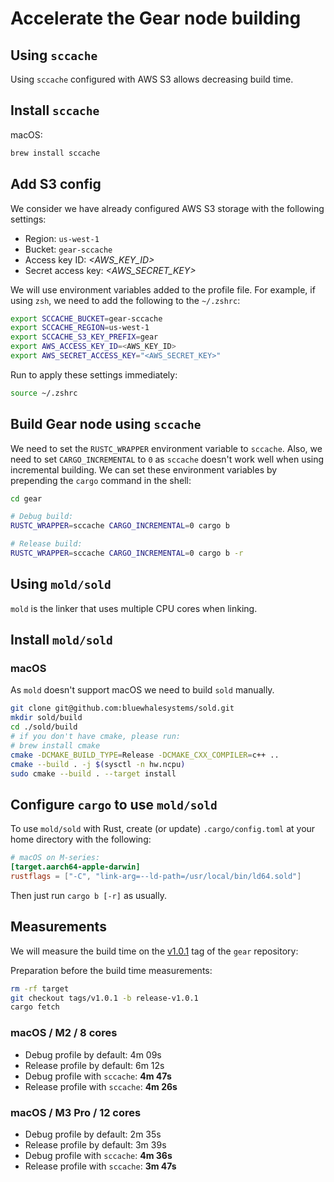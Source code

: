 # Accelerate the Gear node building

## Using `sccache`

Using `sccache` configured with AWS S3 allows decreasing build time.

## Install `sccache`

macOS:

```bash
brew install sccache
```

## Add S3 config

We consider we have already configured AWS S3 storage with the following settings:

- Region: `us-west-1`
- Bucket: `gear-sccache`
- Access key ID: *<AWS_KEY_ID>*
- Secret access key: *<AWS_SECRET_KEY>*

We will use environment variables added to the profile file. For example, if using `zsh`, we need to add the following to the `~/.zshrc`:

```bash
export SCCACHE_BUCKET=gear-sccache
export SCCACHE_REGION=us-west-1
export SCCACHE_S3_KEY_PREFIX=gear
export AWS_ACCESS_KEY_ID=<AWS_KEY_ID>
export AWS_SECRET_ACCESS_KEY="<AWS_SECRET_KEY>"
```

Run to apply these settings immediately:

```bash
source ~/.zshrc
```

## Build Gear node using `sccache`

We need to set the `RUSTC_WRAPPER` environment variable to `sccache`. Also, we need to set `CARGO_INCREMENTAL` to `0` as `sccache` doesn't work well when using incremental building. We can set these environment variables by prepending the `cargo` command in the shell:

```bash
cd gear

# Debug build:
RUSTC_WRAPPER=sccache CARGO_INCREMENTAL=0 cargo b

# Release build:
RUSTC_WRAPPER=sccache CARGO_INCREMENTAL=0 cargo b -r
```

## Using `mold/sold`

`mold` is the linker that uses multiple CPU cores when linking.

## Install `mold/sold`

### macOS

As `mold` doesn't support macOS we need to build `sold` manually.

```bash
git clone git@github.com:bluewhalesystems/sold.git
mkdir sold/build
cd ./sold/build
# if you don't have cmake, please run:
# brew install cmake
cmake -DCMAKE_BUILD_TYPE=Release -DCMAKE_CXX_COMPILER=c++ ..
cmake --build . -j $(sysctl -n hw.ncpu)
sudo cmake --build . --target install
```

## Configure `cargo` to use `mold/sold`

To use `mold/sold` with Rust, create (or update) `.cargo/config.toml` at your home directory with the following:

```toml
# macOS on M-series:
[target.aarch64-apple-darwin]
rustflags = ["-C", "link-arg=--ld-path=/usr/local/bin/ld64.sold"]
```

Then just run `cargo b [-r]` as usually.

## Measurements

We will measure the build time on the [v1.0.1](https://github.com/gear-tech/gear/releases/tag/v1.0.1) tag of the `gear` repository:

Preparation before the build time measurements:

```bash
rm -rf target
git checkout tags/v1.0.1 -b release-v1.0.1
cargo fetch
```

### macOS / M2 / 8 cores

- Debug profile by default: 4m 09s
- Release profile by default: 6m 12s
- Debug profile with `sccache`: **4m 47s**
- Release profile with `sccache`: **4m 26s**

### macOS / M3 Pro / 12 cores

- Debug profile by default: 2m 35s
- Release profile by default: 3m 39s
- Debug profile with `sccache`: **4m 36s**
- Release profile with `sccache`: **3m 47s**
